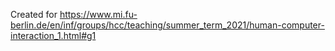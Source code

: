 Created for https://www.mi.fu-berlin.de/en/inf/groups/hcc/teaching/summer_term_2021/human-computer-interaction_1.html#g1
